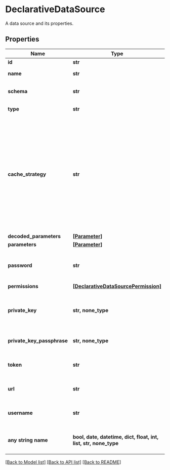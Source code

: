 # DeclarativeDataSource

A data source and its properties.

## Properties
Name | Type | Description | Notes
------------ | ------------- | ------------- | -------------
**id** | **str** | Data source ID. | 
**name** | **str** | Name of the data source. | 
**schema** | **str** | A scheme/database with the data. | 
**type** | **str** | Type of database. | 
**cache_strategy** | **str** | Determines how the results coming from a particular datasource should be cached. - ALWAYS: The results from the datasource should be cached normally (the default). - NEVER: The results from the datasource should never be cached. | [optional] 
**decoded_parameters** | [**[Parameter]**](Parameter.md) |  | [optional] 
**parameters** | [**[Parameter]**](Parameter.md) |  | [optional] 
**password** | **str** | Password for the data-source user, property is never returned back. | [optional] 
**permissions** | [**[DeclarativeDataSourcePermission]**](DeclarativeDataSourcePermission.md) |  | [optional] 
**private_key** | **str, none_type** | The private key to use to connect to the database providing the data for the data source. | [optional] 
**private_key_passphrase** | **str, none_type** | The passphrase used to encrypt the private key. | [optional] 
**token** | **str** | Token as an alternative to username and password. | [optional] 
**url** | **str** | An connection string relevant to type of database. | [optional] 
**username** | **str** | User with permission connect the data source/database. | [optional] 
**any string name** | **bool, date, datetime, dict, float, int, list, str, none_type** | any string name can be used but the value must be the correct type | [optional]

[[Back to Model list]](../README.md#documentation-for-models) [[Back to API list]](../README.md#documentation-for-api-endpoints) [[Back to README]](../README.md)


